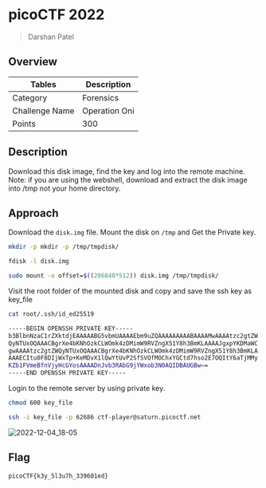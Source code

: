 # picoCTF 2022

> Darshan Patel

## Overview

| Tables | Description |
| ------ | ----------- |
| Category | Forensics |
| Challenge Name | Operation Oni |
| Points | 300 |

## Description

Download this disk image, find the key and log into the remote machine.
Note: if you are using the webshell, download and extract the disk image into /tmp not your home directory.

## Approach

Download the `disk.img` file. Mount the disk on `/tmp` and Get the Private key.

```bash
mkdir -p mkdir -p /tmp/tmpdisk/

fdisk -l disk.img

sudo mount -o offset=$((206848*512)) disk.img /tmp/tmpdisk/
```
Visit the root folder of the mounted disk and copy and save the ssh key as key_file
```bash
cat root/.ssh/id_ed25519

-----BEGIN OPENSSH PRIVATE KEY-----
b3BlbnNzaC1rZXktdjEAAAAABG5vbmUAAAAEbm9uZQAAAAAAAAABAAAAMwAAAAtzc2gtZW
QyNTUxOQAAACBgrXe4bKNhOzkCLWOmk4zDMimW9RVZngX51Y8h3BmKLAAAAJgxpYKDMaWC
gwAAAAtzc2gtZWQyNTUxOQAAACBgrXe4bKNhOzkCLWOmk4zDMimW9RVZngX51Y8h3BmKLA
AAAECItu0F8DIjWxTp+KeMDvX1lQwYtUvP2SfSVOfMOChxYGCtd7hso2E7OQItY6aTjMMy
KZb1FVmeBfnVjyHcGYosAAAADnJvb3RAbG9jYWxob3N0AQIDBAUGBw==
-----END OPENSSH PRIVATE KEY-----

```

Login to the remote server by using private key.

```bash
chmod 600 key_file

ssh -i key_file -p 62686 ctf-player@saturn.picoctf.net
```
![2022-12-04_18-05](https://user-images.githubusercontent.com/87711310/205491369-171c6158-c9f6-4bfb-b377-26de0dbe3ae1.png)

## Flag

```
picoCTF{k3y_5l3u7h_339601ed}
```
